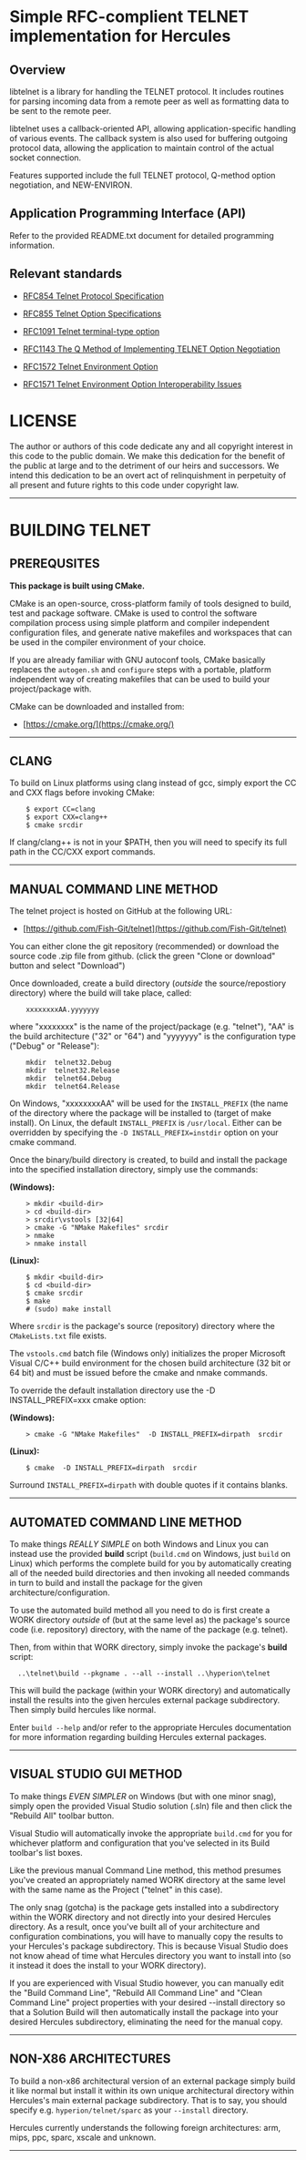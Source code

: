 # Simple RFC-complient TELNET implementation for Hercules

## Overview

libtelnet is a library for handling the TELNET protocol.  It includes routines for parsing incoming data from a remote peer as well as formatting data to be sent to the remote peer.

libtelnet uses a callback-oriented API, allowing application-specific handling of various events.  The callback system is also used for buffering outgoing protocol data, allowing the application to maintain control of the actual socket connection.

Features supported include the full TELNET protocol, Q-method option negotiation, and NEW-ENVIRON.

## Application Programming Interface (API)

Refer to the provided README.txt document for detailed programming information.

## Relevant standards

  * [RFC854  Telnet Protocol Specification](http://www.rfc-editor.org/info/rfc854)

  * [RFC855  Telnet Option Specifications](http://www.rfc-editor.org/info/rfc855)

  * [RFC1091 Telnet terminal-type option](http://www.rfc-editor.org/info/rfc1091)

  * [RFC1143 The Q Method of Implementing TELNET Option Negotiation](http://www.rfc-editor.org/info/rfc1143)

  * [RFC1572 Telnet Environment Option](http://www.rfc-editor.org/info/rfc1572)

  * [RFC1571 Telnet Environment Option Interoperability Issues](http://www.rfc-editor.org/info/rfc1571)

# LICENSE

The author or authors of this code dedicate any and all copyright interest in this code to the public domain. We make this dedication for the benefit of the public at large and to the detriment of our heirs and successors. We intend this dedication to be an overt act of relinquishment in perpetuity of all present and future rights to this code under copyright law.

-------------------------------------------------------------------------------

# BUILDING TELNET

## PREREQUSITES

**This package is built using CMake.**

CMake is an open-source, cross-platform family of tools designed to build, test and package software. CMake is used to control the software compilation process using simple platform and compiler independent configuration files, and generate native makefiles and workspaces that can be used in the compiler environment of your choice.

If you are already familiar with GNU autoconf tools, CMake basically replaces the `autogen.sh` and `configure` steps with a portable, platform independent way of creating makefiles that can be used to build your project/package with.

CMake can be downloaded and installed from:

  * [https://cmake.org/](https://cmake.org/)

-------------------------------------------------------------------------------

## CLANG

To build on Linux platforms using clang instead of gcc, simply export the CC and CXX flags before invoking CMake:


```
    $ export CC=clang
    $ export CXX=clang++
    $ cmake srcdir
```

If clang/clang++ is not in your $PATH, then you will need to specify its full path in the CC/CXX export commands.

-------------------------------------------------------------------------------

## MANUAL COMMAND LINE METHOD

The telnet project is hosted on GitHub at the following URL:

  * [https://github.com/Fish-Git/telnet](https://github.com/Fish-Git/telnet)

You can either clone the git repository (recommended) or download the source code .zip file from github.  (click the green "Clone or download" button and select "Download")

Once downloaded, create a build directory (*outside* the source/repostiory directory) where the build will take place, called:

```
    xxxxxxxxAA.yyyyyyy
```

where "xxxxxxxx" is the name of the project/package (e.g. "telnet"), "AA" is the build architecture ("32" or "64") and "yyyyyyy" is the configuration type ("Debug" or "Release"):


```
    mkdir  telnet32.Debug
    mkdir  telnet32.Release
    mkdir  telnet64.Debug
    mkdir  telnet64.Release
```

On Windows, "xxxxxxxxAA" will be used for the `INSTALL_PREFIX` (the name of the directory where the package will be installed to (target of make install). On Linux, the default `INSTALL_PREFIX` is `/usr/local`.  Either can be overridden by specifying the `-D INSTALL_PREFIX=instdir` option on your cmake command.

Once the binary/build directory is created, to build and install the package into the specified installation directory, simply use the commands:

**(Windows):**

```
    > mkdir <build-dir>
    > cd <build-dir>
    > srcdir\vstools [32|64]
    > cmake -G "NMake Makefiles" srcdir
    > nmake
    > nmake install
```

**(Linux):**

```
    $ mkdir <build-dir>
    $ cd <build-dir>
    $ cmake srcdir
    $ make
    # (sudo) make install
```

Where `srcdir` is the package's source (repository) directory where the `CMakeLists.txt` file exists.

The `vstools.cmd` batch file (Windows only) initializes the proper Microsoft Visual C/C++ build environment for the chosen build architecture (32 bit or 64 bit) and must be issued before the cmake and nmake commands.

To override the default installation directory use the -D INSTALL_PREFIX=xxx cmake option:

**(Windows):**

```
    > cmake -G "NMake Makefiles"  -D INSTALL_PREFIX=dirpath  srcdir
```

**(Linux):**

```
    $ cmake  -D INSTALL_PREFIX=dirpath  srcdir
```

Surround `INSTALL_PREFIX=dirpath` with double quotes if it contains blanks.

-------------------------------------------------------------------------------

## AUTOMATED COMMAND LINE METHOD

To make things _REALLY SIMPLE_ on both Windows and Linux you can instead use the provided **build** script (`build.cmd` on Windows, just `build` on Linux) which performs the complete build for you by automatically creating all of the needed build directories and then invoking all needed commands in turn to build and install the package for the given architecture/configuration.

To use the automated build method all you need to do is first create a WORK directory *outside* of (but at the same level as) the package's source code (i.e. repository) directory, with the name of the package (e.g. telnet).

Then, from within that WORK directory, simply invoke the package's **build** script:

```
  ..\telnet\build --pkgname . --all --install ..\hyperion\telnet
```

This will build the package (within your WORK directory) and automatically install the results into the given hercules external package subdirectory. Then simply build hercules like normal.

Enter `build --help` and/or refer to the appropriate Hercules documentation for more information regarding building Hercules external packages.

-------------------------------------------------------------------------------

## VISUAL STUDIO GUI METHOD

To make things _EVEN SIMPLER_ on Windows (but with one minor snag), simply open the provided Visual Studio solution (.sln) file and then click the "Rebuild All" toolbar button.

Visual Studio will automatically invoke the appropriate `build.cmd` for you for whichever platform and configuration that you've selected in its Build toolbar's list boxes.

Like the previous manual Command Line method, this method presumes you've created an appropriately named WORK directory at the same level with the same name as the Project ("telnet" in this case).

The only snag (gotcha) is the package gets installed into a subdirectory within the WORK directory and not directly into your desired Hercules directory.  As a result, once you've built all of your architecture and configuration combinations, you will have to manually copy the results to your Hercules's package subdirectory.  This is because Visual Studio does not know ahead of time what Hercules directory you want to install into (so it instead it does the install to your WORK directory).

If you are experienced with Visual Studio however, you can manually edit the "Build Command Line", "Rebuild All Command Line" and "Clean Command Line" project properties with your desired --install directory so that a Solution Build will then automatically install the package into your desired Hercules subdirectory, eliminating the need for the manual copy.

-------------------------------------------------------------------------------

## NON-X86 ARCHITECTURES

To build a non-x86 architectural version of an external package simply build it like normal but install it within its own unique architectural directory within Hercules's main external package subdirectory.  That is to say, you should specify e.g. `hyperion/telnet/sparc` as your `--install` directory.

Hercules currently understands the following foreign architectures: arm, mips, ppc, sparc, xscale and unknown.

-------------------------------------------------------------------------------
